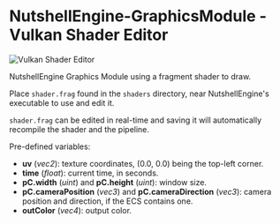 # NutshellEngine-GraphicsModule - Vulkan Shader Editor
![Vulkan Shader Editor](https://i.imgur.com/GW6aKyf.png)

NutshellEngine Graphics Module using a fragment shader to draw.

Place ``shader.frag`` found in the ``shaders`` directory, near NutshellEngine's executable to use and edit it.

``shader.frag`` can be edited in real-time and saving it will automatically recompile the shader and the pipeline.

Pre-defined variables:
- **uv** (*vec2*): texture coordinates, (0.0, 0.0) being the top-left corner.
- **time** (*float*): current time, in seconds.
- **pC.width** (*uint*) and **pC.height** (*uint*): window size.
- **pC.cameraPosition** (*vec3*) and **pC.cameraDirection** (*vec3*): camera position and direction, if the ECS contains one.
- **outColor** (*vec4*): output color.